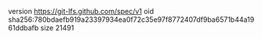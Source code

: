 version https://git-lfs.github.com/spec/v1
oid sha256:780bdaefb919a23397934ea0f72c35e97f8772407df9ba6571b44a1961ddbafb
size 21491
